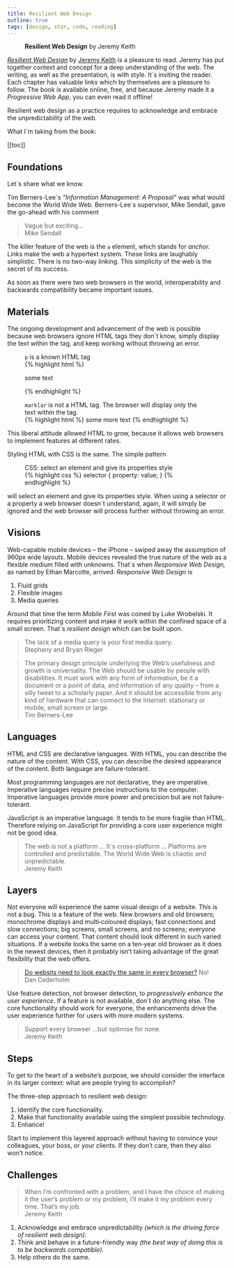 ```yaml
---
title: Resilient Web Design
outline: true
tags: [design, star, code, reading]
---
```

<figure class="bleed-right rg:split">
<img src="/img/journal/jeremy-keith-resilient-web-design.png" alt="">
<figcaption><strong>Resilient Web Design</strong> by Jeremy Keith</figcaption>
</figure>

*[Resilient Web Design](https://resilientwebdesign.com)* by [Jeremy Keith](https://resilientwebdesign.com/author/) is a pleasure to read. Jeremy has put together context and concept for a deep understanding of the web. The writing, as well as the presentation, is with style. It´s inviting the reader. Each chapter has valuable links which by themselves are a pleasure to follow. The book is available online, free, and because Jeremy made it a *Progressive Web App*, you can even read it offline! 

Resilient web design as a practice requires to acknowledge and embrace the unpredictability of the web.

What I´m taking from the book:

[[toc]]

## Foundations

Let´s share what we know.

Tim Berners-Lee´s *"Information Management: A Proposal"* was what would become the World Wide Web. Berners-Lee´s supervisor, Mike Sendall, gave the go-ahead with his comment 

<blockquote>
Vague but exciting…
<footer>Mike Sendall</footer>
</blockquote>

The killer feature of the web is the `a` element, which stands for *anchor.* Links make the web a hypertext system. These links are laughably simplistic. There is no two-way linking. This simplicity of the web is the secret of its success.

As soon as there were two web browsers in the world, interoperability and backwards compatibility became important issues.  

## Materials

The ongoing development and advancement of the web is possible because web browsers ignore HTML tags they don´t know, simply display the text within the tag, and keep working without throwing an error. 

<figure>
<figcaption><code>p</code> is a known HTML tag</figcaption>
{% highlight html %}
<p>some text</p>
{% endhighlight %}
</figure>

<figure>
<figcaption><code>marklar</code> is not a HTML tag. The browser will display only the text within the tag.</figcaption>
{% highlight html %}
<marklar>some more text</marklar>
{% endhighlight %}
</figure>

This liberal attitude allowed HTML to grow, because it allows web browsers to implement features at different rates.

Styling HTML with CSS is the same. The simple pattern

<figure>
<figcaption>CSS: select an element and give its properties style</figcaption>
{% highlight css %}
selector {
  property: value;
  }
{% endhighlight %}
</figure>

will select an element and give its properties style. When using a selector or a property a web browser doesn´t understand, again, it will simply be ignored and the web browser will process further without throwing an error.

## Visions

Web-capable mobile devices – the iPhone – swiped away the assumption of 960px wide layouts. Mobile devices revealed the true nature of the web as a flexible medium filled with unknowns. That´s when *Responsive Web Design,* as named by Ethan Marcotte, arrived. *Responsive Web Design* is

1. Fluid grids
2. Flexible images
3. Media queries

Around that time the term *Mobile First* was coined by Luke Wrobelski. It requires prioritizing content and make it work within the confined space of a small screen. That´s *resilient design* which can be built upon.

<blockquote>
The lack of a media query is your first media query.
<footer>Stephany and Bryan Rieger</footer>
</blockquote>

<blockquote>
The primary design principle underlying the Web’s usefulness and growth is universality. The Web should be usable by people with disabilities. It must work with any form of information, be it a document or a point of data, and information of any quality – from a silly tweet to a scholarly paper. And it should be accessible from any kind of hardware that can connect to the Internet: stationary or mobile, small screen or large.
<footer>Tim Berners-Lee</footer>
</blockquote>

## Languages

HTML and CSS are declarative languages. With HTML, you can describe the nature of the content. With CSS, you can describe the desired appearance of the content. Both language are failure-tolerant.

Most programming languages are not declarative, they are imperative. Imperative languages require precise instructions to the computer. Imperative languages provide more power and precision but are not failure-tolerant.

JavaScript is an imperative language. It tends to be more fragile than HTML. Therefore relying on JavaScript for providing a core user experience might not be good idea.

<blockquote>
The web is not a platform … It´s cross-platform … Platforms are controlled and predictable. The World Wide Web is chaotic and unpredictable.
<footer>Jeremy Keith</footer>
</blockquote>

## Layers

Not everyone will experience the same visual design of a website. This is not a bug. This is a feature of the web. New browsers and old browsers; monochrome displays and multi‐coloured displays; fast connections and slow connections; big screens, small screens, and no screens; everyone can access your content. That content should look different in such varied situations. If a website looks the same on a ten‐year old browser as it does in the newest devices, then it probably isn’t taking advantage of the great flexibility that the web offers.

<blockquote><a href="http://dowebsitesneedtolookexactlythesameineverybrowser.com">Do websits need to look exactly the same in every browser?</a> No!
<footer>Dan Cederholm</footer>
</blockquote>

Use feature detection, not browser detection, to *progressively enhance the user experience.* If a feature is not available, don´t do anything else. The core functionality should work for everyone, the enhancements drive the user experience further for users with more modern systems. 

<blockquote>
Support every browser …but optimise for none.
<footer>Jeremy Keith</footer>
</blockquote>


## Steps

To get to the heart of a website’s purpose, we should consider the interface in its larger context: what are people trying to accomplish?

The three-step approach to resilient web design:

1. Identify the core functionality.
2. Make that functionality available using the simplest possible technology.
3. Enhance!

Start to implement this layered approach without having to convince your colleagues, your boss, or your clients. If they don’t care, then they also won’t notice. 

## Challenges

<blockquote>
When I’m confronted with a problem, and I have the choice of making it the user’s problem or my problem, I’ll make it my problem every time. That’s my job.
<footer>Jeremy Keith</footer>
</blockquote>

1. Acknowledge and embrace unpredictability *(which is the driving force of resilient web design).*
2. Think and behave in a future-friendly way *(the best way of doing this is to be backwards compatible).*
3. Help others do the same.



